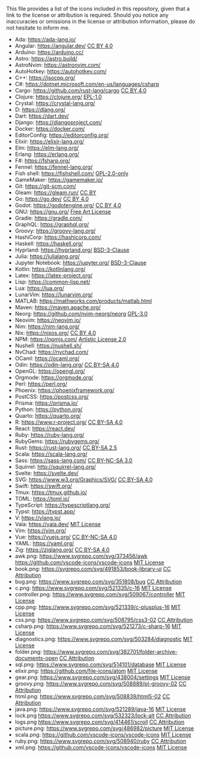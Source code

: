 This file provides a list of the icons included in this repository, given that a link to the license or attribution is required. Should you notice any inaccuracies or omissions in the license or attribution information, please do not hesitate to inform me.

- Ada: https://ada-lang.io/
- Angular: https://angular.dev/ [CC BY 4.0](https://creativecommons.org/licenses/by/4.0/)
- Arduino: https://arduino.cc/
- Astro: https://astro.build/
- AstroNvim: https://astronvim.com/
- AutoHotkey: https://autohotkey.com/
- C++: https://isocpp.org/
- C#: https://dotnet.microsoft.com/en-us/languages/csharp
- Cargo: https://github.com/rust-lang/cargo [CC BY 4.0](https://creativecommons.org/licenses/by/4.0/)
- Clojure: https://clojure.org/ [EPL-1.0](https://opensource.org/license/epl-1-0)
- Crystal: https://crystal-lang.org/
- D: https://dlang.org/
- Dart: https://dart.dev/
- Django: https://djangoproject.com/
- Docker: https://docker.com/
- EditorConfig: https://editorconfig.org/
- Elixir: https://elixir-lang.org/
- Elm: https://elm-lang.org/
- Erlang: https://erlang.org/
- F#: https://fsharp.org/
- Fennel: https://fennel-lang.org/
- Fish shell: https://fishshell.com/ [GPL-2.0-only](https://spdx.org/licenses/GPL-2.0-only)
- GameMaker: https://gamemaker.io/
- Git: https://git-scm.com/
- Gleam: https://gleam.run/ [CC BY](https://creativecommons.org/licenses/by/4.0)
- Go: https://go.dev/ [CC BY 4.0](https://creativecommons.org/licenses/by/4.0/)
- Godot: https://godotengine.org/ [CC BY 4.0](https://creativecommons.org/licenses/by/4.0/)
- GNU: https://gnu.org/ [Free Art License](https://artlibre.org/licence/lal/en/)
- Gradle: https://gradle.com/
- GraphQL: https://graphql.org/
- Groovy: https://groovy-lang.org/
- HashiCorp: https://hashicorp.com/
- Haskell: https://haskell.org/
- Hyprland: https://hyprland.org/ [BSD-3-Clause](https://opensource.org/license/bsd-3-clause)
- Julia: https://julialang.org/
- Jupyter Notebook: https://jupyter.org/ [BSD-3-Clause](https://opensource.org/license/bsd-3-clause)
- Kotlin: https://kotlinlang.org/
- Latex: https://latex-project.org/
- Lisp: https://common-lisp.net/
- Lua: https://lua.org/
- LunarVim: https://lunarvim.org/
- MATLAB: https://mathworks.com/products/matlab.html
- Maven: https://maven.apache.org/
- Neorg: https://github.com/nvim-neorg/neorg [GPL-3.0](https://github.com/nvim-neorg/neorg/blob/main/LICENSE)
- Neovim: https://neovim.io/
- Nim: https://nim-lang.org/
- Nix: https://nixos.org/ [CC BY 4.0](https://creativecommons.org/licenses/by/4.0/)
- NPM: https://npmjs.com/ [Artistic License 2.0](https://opensource.org/licenses/Artistic-2.0)
- Nushell: https://nushell.sh/
- NvChad: https://nvchad.com/
- OCaml: https://ocaml.org/
- Odin: https://odin-lang.org/ [CC BY-SA 4.0](https://creativecommons.org/licenses/by-sa/4.0/)
- OpenGL: https://opengl.org/
- Orgmode: https://orgmode.org/
- Perl: https://perl.org/
- Phoenix: https://phoenixframework.org/
- PostCSS: https://postcss.org/
- Prisma: https://prisma.io/
- Python: https://python.org/
- Quarto: https://quarto.org/
- R: https://www.r-project.org/ [CC BY-SA 4.0](https://creativecommons.org/licenses/by-sa/4.0/)
- React: https://react.dev/
- Ruby: https://ruby-lang.org/
- RubyGems: https://rubygems.org/
- Rust: https://rust-lang.org/ [CC BY-SA 2.5](https://creativecommons.org/licenses/by-sa/2.5/)
- Scala: https://scala-lang.org/
- Sass: https://sass-lang.com/ [CC BY-NC-SA 3.0](https://creativecommons.org/licenses/by-nc-sa/3.0/)
- Squirrel: http://squirrel-lang.org/
- Svelte: https://svelte.dev/
- SVG: https://www.w3.org/Graphics/SVG/ [CC BY-SA 4.0](https://creativecommons.org/licenses/by-sa/4.0/)
- Swift: https://swift.org/
- Tmux: https://tmux.github.io/
- TOML: https://toml.io/
- TypeScript: https://typescriptlang.org/
- Typst: https://typst.app/
- V: https://vlang.io/
- Vala: https://vala.dev/ [MIT License](https://opensource.org/licenses/MIT)
- Vim: https://vim.org/
- Vue: https://vuejs.org/ [CC BY-NC-SA 4.0](https://creativecommons.org/licenses/by-nc-sa/4.0/)
- YAML: https://yaml.org/
- Zig: https://ziglang.org/ [CC BY-SA 4.0](https://creativecommons.org/licenses/by-sa/4.0/)
- awk.png: https://www.svgrepo.com/svg/373456/awk https://github.com/vscode-icons/vscode-icons [MIT License](https://opensource.org/licenses/MIT)
- book.png: https://svgrepo.com/svg/491853/book-library-ui [CC Attribution](https://www.svgrepo.com/page/licensing/#CC%20Attribution)
- bug.png: https://www.svgrepo.com/svg/351808/bug [CC Attribution](https://www.svgrepo.com/page/licensing/#CC%20Attribution)
- c.png: https://www.svgrepo.com/svg/521335/c-16 [MIT License](https://opensource.org/licenses/MIT)
- controller.png: https://www.svgrepo.com/svg/509067/controller [MIT License](https://opensource.org/licenses/MIT)
- cpp.png: https://www.svgrepo.com/svg/521339/c-plusplus-16 [MIT License](https://opensource.org/licenses/MIT)
- css.png: https://www.svgrepo.com/svg/508795/css3-02 [CC Attribution](https://www.svgrepo.com/page/licensing/#CC%20Attribution)
- csharp.png: https://www.svgrepo.com/svg/521273/c-sharp-16 [MIT License](https://opensource.org/licenses/MIT)
- diagnostics.png: https://www.svgrepo.com/svg/503284/diagnostic [MIT License](https://opensource/licenses/MIT)
- folder.png: https://www.svgrepo.com/svg/382701/folder-archive-documents-open [CC Attribution](https://www.svgrepo.com/page/licensing/#CC%20Attribution)
- sql.png: https://www.svgrepo.com/svg/514101/database [MIT License](https://opensource.org/licenses/MIT)
- elixir.png: https://github.com/file-icons/atom [MIT License](https://opensource.org/licenses/MIT)
- gear.png: https://www.svgrepo.com/svg/438004/settings [MIT License](https://opensource.org/licenses/MIT)
- groovy.png: https://www.svgrepo.com/svg/508889/pl-groovy-02 [CC Attribution](https://www.svgrepo.com/page/licensing/#CC%20Attribution)
- html.png: https://www.svgrepo.com/svg/508839/html5-02 [CC Attribution](https://www.svgrepo.com/page/licensing/#CC%20Attribution)
- java.png: https://www.svgrepo.com/svg/521289/java-16 [MIT License](https://opensource.org/licenses/MIT)
- lock.png https://www.svgrepo.com/svg/532323/lock-alt [CC Attribution](https://www.svgrepo.com/page/licensing/#CC%20Attribution)
- logs.png https://www.svgrepo.com/svg/414461/scroll [CC Attribution](https://www.svgrepo.com/page/licensing/#CC%20Attribution)
- picture.png: https://www.svgrepo.com/svg/486982/picture [MIT License](https://opensource.org/licenses/MIT)
- scala.png: https://github.com/vscode-icons/vscode-icons [MIT License](https://opensource.org/licenses/MIT)
- ruby.png: https://www.svgrepo.com/svg/508940/ruby [CC Attribution](https://www.svgrepo.com/page/licensing/#CC%20Attribution)
- xml.png: https://github.com/vscode-icons/vscode-icons [MIT License](https://opensource.org/licenses/MIT)
